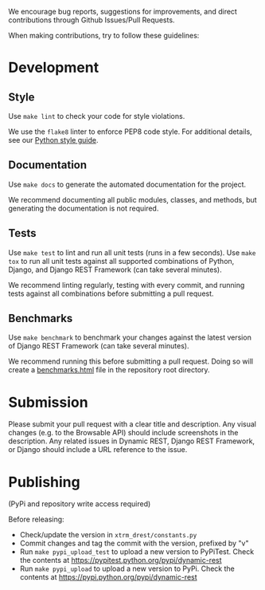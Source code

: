 We encourage bug reports, suggestions for improvements, and direct contributions through Github Issues/Pull Requests.

When making contributions, try to follow these guidelines:

# Development

## Style

Use `make lint` to check your code for style violations.

We use the `flake8` linter to enforce PEP8 code style. 
For additional details, see our [Python style guide](https://github.com/AltSchool/Python).

## Documentation

Use `make docs` to generate the automated documentation for the project.

We recommend documenting all public modules, classes, and methods, but generating the documentation is not required.

## Tests

Use `make test` to lint and run all unit tests (runs in a few seconds).
Use `make tox` to run all unit tests against all supported combinations of Python, Django, and Django REST Framework (can take several minutes).

We recommend linting regularly, testing with every commit, and running tests against all combinations before submitting a pull request.

## Benchmarks

Use `make benchmark` to benchmark your changes against the latest version of Django REST Framework (can take several minutes).

We recommend running this before submitting a pull request. Doing so will create a [benchmarks.html](benchmarks.html) file in the repository root directory.

# Submission

Please submit your pull request with a clear title and description.
Any visual changes (e.g. to the Browsable API) should include screenshots in the description.
Any related issues in Dynamic REST, Django REST Framework, or Django should include a URL reference to the issue.

# Publishing

(PyPi and repository write access required)

Before releasing:

- Check/update the version in `xtrm_drest/constants.py`
- Commit changes and tag the commit with the version, prefixed by "v"
- Run `make pypi_upload_test` to upload a new version to PyPiTest. Check the contents at https://pypitest.python.org/pypi/dynamic-rest
- Run `make pypi_upload` to upload a new version to PyPi. Check the contents at https://pypi.python.org/pypi/dynamic-rest
